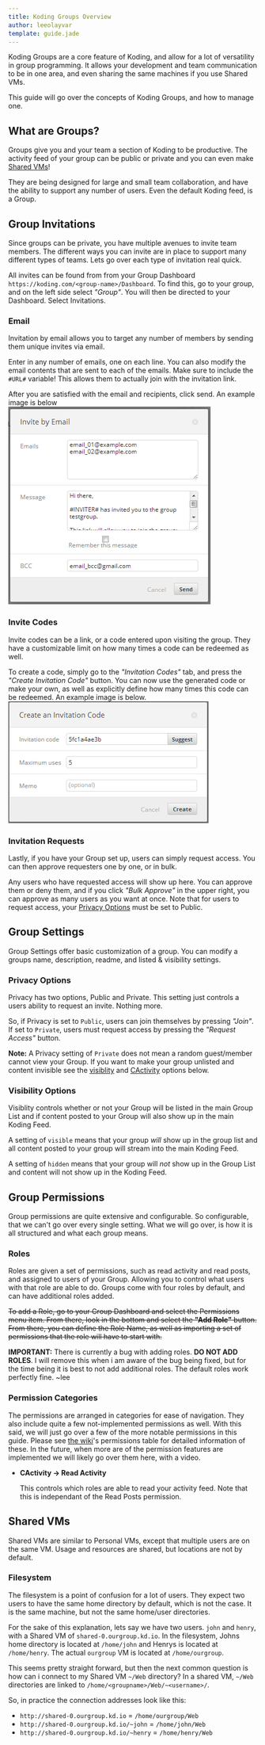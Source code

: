```yaml
---
title: Koding Groups Overview
author: leeolayvar
template: guide.jade
---
```



Koding Groups are a core feature of Koding, and allow for a lot of versatility
in group programming. It allows your development and team communication
to be in one area, and even sharing the same machines if you use Shared
VMs.

This guide will go over the concepts of Koding Groups, and how to manage
one.



## What are Groups?

Groups give you and your team a section of Koding to be productive. The
activity feed of your group can be public or private and you can even make
[Shared VMs](#shared-vms)!

They are being designed for large and small team collaboration, and have the
ability to support any number of users. Even the default Koding feed, is a
Group.



## Group Invitations

Since groups can be private, you have multiple avenues to invite team
members. The different ways you can invite are in place to support many
different types of teams. Lets go over each type of invitation real quick.

All invites can be found from from your Group Dashboard
`https://koding.com/<group-name>/Dashboard`. To find this, go to your
group, and on the left side select *"Group"*. You will then be directed to
your Dashboard. Select Invitations.

### Email

Invitation by email allows you to target any number of members by sending
them unique invites via email.

Enter in any number of emails, one on each line. You can also modify the
email contents that are sent to each of the emails. Make sure to include
the `#URL#` variable! This allows them to actually join with the
invitation link.

After you are satisfied with the email and recipients, click send. An example
image is below
![Email Invite](emailinvite.png)

### Invite Codes

Invite codes can be a link, or a code entered upon visiting the group. They
have a customizable limit on how many times a code can be redeemed as well.

To create a code, simply go to the *"Invitation Codes"* tab, and press the
*"Create Invitation Code"* button. You can now use the generated code or
make your own, as well as explicitly define how many times this code can
be redeemed. An example image is below.
![Code Invite](codeinvite.png)

### Invitation Requests

Lastly, if you have your Group set up, users can simply request access.
You can then approve requesters one by one, or in bulk.

Any users who have requested access will show up here. You can approve them
or deny them, and if you click *"Bulk Approve"* in the upper right, you
can approve as many users as you want at once. Note that for users to
request access, your [Privacy Options](#privacy-options) must be set
to Public.



## Group Settings

Group Settings offer basic customization of a group. You can modify a groups
name, description, readme, and listed & visibility settings.

### Privacy Options

Privacy has two options, Public and Private. This setting just controls
a users ability to request an invite. Nothing more.

So, if Privacy is set to `Public`, users can join themselves by pressing
*"Join"*. If set to `Private`, users must request access by pressing the
*"Request Access"* button.

**Note:** A Privacy setting of `Private` does not mean a random guest/member
cannot view your Group. If you want to make your group unlisted and
content invisible see the [visiblity](#visibility-options) and
[CActivity](#cactivity) options below.

### Visibility Options

Visiblity controls whether or not your Group will be listed in the main
Group List and if content posted to your Group will also show up in the
main Koding Feed.

A setting of `visible` means that your group *will* show up in the group list
and all content posted to your group will stream into the main Koding Feed.

A setting of `hidden` means that your group will *not* show up in the
Group List and content will not show up in the Koding Feed.





## Group Permissions

Group permissions are quite extensive and configurable. So configurable,
that we can't go over every single setting. What we will go over, is how
it is all structured and what each group means.

### Roles

Roles are given a set of permissions, such as read activity and read posts,
and assigned to users of your Group. Allowing you to control what users with
that role are able to do. Groups come with four roles by default, and can
have additional roles added.

~~To add a Role, go to your Group Dashboard and select the Permissions menu
item. From there, look in the bottom and select the **"Add Role"** button.
From there, you can define the Role Name, as well as importing a set of
permissions that the role will have to start with.~~

**IMPORTANT:** There is currently a bug with adding roles.
**DO NOT ADD ROLES**. I will remove this when i am aware of the bug being
fixed, but for the time being it is best to not add additional roles. The
default roles work perfectly fine. ~lee

### Permission Categories

The permissions are arranged in categories for ease of navigation. They
also include quite a few not-implemented permissions as well. With this
said, we will just go over a few of the more notable permissions in this
guide. Please see [the wiki][1]'s permissions table for detailed
information of these. In the future, when more are of the permission
features are implemented we will likely go over them here, with a video.


- **CActivity -> Read Activity**
  
  This controls which roles are able to read your activity feed. Note that
  this is independant of the Read Posts permission.


## Shared VMs

Shared VMs are similar to Personal VMs, except that multiple users are on the
same VM. Usage and resources are shared, but locations are not by default.

### Filesystem

The filesystem is a point of confusion for a lot of users. They
expect two users to have the same home directory by default, which is not
the case. It is the same machine, but not the same home/user directories.

For the sake of this explanation, lets say we have two users. `john` and
`henry`, with a Shared VM of `shared-0.ourgroup.kd.io`.
In the filesystem, Johns home directory is located at `/home/john`
and Henrys is located at `/home/henry`. The actual `ourgroup` VM is located
at `/home/ourgroup`.

This seems pretty straight forward, but then the next common question is
how can i connect to my Shared VM `~/Web` directory? In a shared VM, 
`~/Web` directories are linked to `/home/<groupname>/Web/~<username>/`.

So, in practice the connection addresses look like this:

- `http://shared-0.ourgroup.kd.io` = `/home/ourgroup/Web`
- `http://shared-0.ourgroup.kd.io/~john` = `/home/john/Web`
- `http://shared-0.ourgroup.kd.io/~henry` = `/home/henry/Web`





[0]: https://github.com/koding/docs/wiki
[1]: https://github.com/koding/docs/wiki/Group-Permissions
